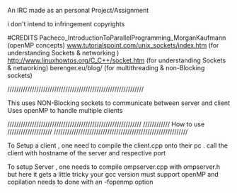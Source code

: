 An IRC made as an personal Project/Assignment 

i don't intend to infringement copyrights 

#CREDITS
Pacheco_IntroductionToParallelProgramming_MorganKaufmann (openMP concepts)
www.tutorialspoint.com/unix_sockets/index.htm (for understanding Sockets & networking )
http://www.linuxhowtos.org/C_C++/socket.htm (for understanding Sockets & networking)
 berenger.eu/blog/    (for multithreading & non-Blocking sockets)



/////////////////////////////////////////////////////////////

This uses NON-Blocking sockets to communicate between server and client 
Uses openMP to handle multiple clients

////////////////////////////////////////////////////////////
////////////		How to use 			////////////////////
////////////////////////////////////////////////////////////

To Setup a client , one need to compile the client.cpp onto their pc .
call the client with hostname of the server and respective port

To setup Server , one needs to compile ompserver.cpp with ompserver.h
but here it gets a little tricky 
your gcc version must support openMP and copilation needs to done with an 
-fopenmp option

